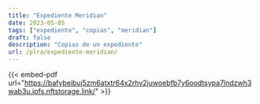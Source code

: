 ```yaml
---
title: "Expediente Meridian"
date: 2023-05-05
tags: ["expediente", "copias", "meridian"]
draft: false
description: "Copias de un expediente"
url: /plra/expediente-meridian/
---
```


{{< embed-pdf url="https://bafybeibuj5zm6atxtr64x2rhv2juwoebfb7y6oodtsypa7lndzwh3wab3u.ipfs.nftstorage.link/" >}}
